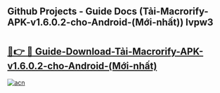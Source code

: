 ## Github Projects - Guide Docs (Tải-Macrorify-APK-v1.6.0.2-cho-Android-(Mới-nhất)) lvpw3

# <h2><a href="https://apkcomod.com?title=Tải-Macrorify-APK-v1.6.0.2-cho-Android-(Mới-nhất)">🔗👉 🔴 Guide-Download-Tải-Macrorify-APK-v1.6.0.2-cho-Android-(Mới-nhất) </a></h2>

[![acn](https://github.com/user-attachments/assets/0f9c940e-d8b0-45ae-aac7-cd30a18b3e1c)](https://apkcomod.com?title=Tải-Macrorify-APK-v1.6.0.2-cho-Android-(Mới-nhất))
